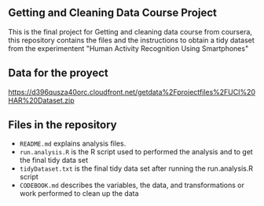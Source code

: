 
## Getting and Cleaning Data Course Project

This is the final project for Getting and cleaning data course from coursera, this repository contains the files and the instructions to obtain a tidy dataset from the experimentent "Human Activity Recognition Using Smartphones" 

## Data for the proyect
https://d396qusza40orc.cloudfront.net/getdata%2Fprojectfiles%2FUCI%20HAR%20Dataset.zip

## Files in the repository
* `README.md` explains analysis files.
* `run.analysis.R` is the R script used to performed the analysis and to get the final tidy data set
* `tidyDataset.txt` is the final tidy data set after running the run.analysis.R script
* `CODEBOOK.md` describes the variables, the data, and transformations or work  performed to clean up the data




